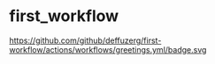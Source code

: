# first_workflow
https://github.com/github/deffuzerg/first-workflow/actions/workflows/greetings.yml/badge.svg